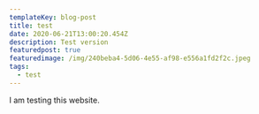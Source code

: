 ```yaml
---
templateKey: blog-post
title: test
date: 2020-06-21T13:00:20.454Z
description: Test version
featuredpost: true
featuredimage: /img/240beba4-5d06-4e55-af98-e556a1fd2f2c.jpeg
tags:
  - test
---
```

I am testing this website.